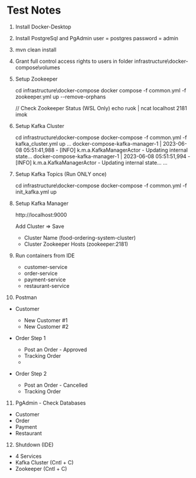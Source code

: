 # Test Notes

1. Install Docker-Desktop
2. Install PostgreSql and PgAdmin
   user = postgres password = admin
3. mvn clean install
4. Grant full control access rights to users in folder
   infrastructure\docker-compose\volumes

5. Setup Zookeeper

   cd infrastructure\docker-compose
   docker compose -f common.yml -f zookeeper.yml up --remove-orphans

   // Check Zookeeper Status (WSL Only)
   echo ruok | ncat localhost 2181
   imok
6. Setup Kafka Cluster

   cd infrastructure\docker-compose
   docker-compose -f common.yml -f kafka_cluster.yml up
      ...
      docker-compose-kafka-manager-1    | 2023-06-08 05:51:41,988 - [INFO] k.m.a.KafkaManagerActor - Updating internal state...
      docker-compose-kafka-manager-1    | 2023-06-08 05:51:51,994 - [INFO] k.m.a.KafkaManagerActor - Updating internal state...
      ...
7. Setup Kafka Topics (Run ONLY once)

   cd infrastructure\docker-compose
   docker-compose -f common.yml -f init_kafka.yml up
8. Setup Kafka Manager

   http://localhost:9000

   Add Cluster => Save
    - Cluster Name (food-ordering-system-cluster)
    - Cluster Zookeeper Hosts (zookeeper:2181)

9. Run containers from IDE
    - customer-service
    - order-service
    - payment-service
    - restaurant-service
10. Postman
- Customer
    * New Customer #1
    * New Customer #2

- Order Step 1
    * Post an Order - Approved
    * Tracking Order
    * 
- Order Step 2
    * Post an Order - Cancelled
    * Tracking Order
11.  PgAdmin - Check Databases
- Customer
- Order
- Payment
- Restaurant
12. Shutdown (IDE)
- 4 Services
- Kafka Cluster (Cntl + C)
- Zookeeper (Cntl + C)
